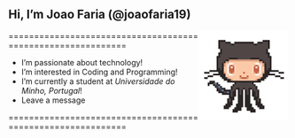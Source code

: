 ## Hi, I’m Joao Faria (@joaofaria19) 
<img align='right' src="https://raw.githubusercontent.com/joaofaria19/joaofaria19/master/github.gif" width="160px">
============================================================

- I’m passionate about technology! 
- I’m interested in Coding and Programming! 
- I’m currently a student at _Universidade do Minho, Portugal_!
- Leave a message

============================================================
<!---
joaofaria19/joaofaria19 is a ✨ special ✨ repository because its `README.md` (this file) appears on your GitHub profile.
You can click the Preview link to take a look at your changes.
--->
